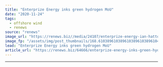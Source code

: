 ```yaml
---
title: "Enterprize Energy inks green hydrogen MoU"
date: "2020-11-24"
tags: 
  - offshore wind
  - renews
source: "renews"
image_url: "https://renews.biz//media/24107/enterprize-energy-ian-hatton.jpg?mode=crop&width=770&heightratio=0.6103896103896103896103896104&slimmage=true"
image_fp: "/assets/img/post_thumbnails/168.6103896103896103896103896104&slimmage=true"
lead: "Enterprize Energy inks green hydrogen MoU"
article_url: "https://renews.biz/64666/enterprize-energy-inks-green-hydrogen-mou/"
---
```


---
